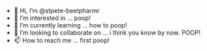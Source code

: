 - 👋 Hi, I’m @stpete-beetpharmr
- 👀 I’m interested in ... poop!
- 🌱 I’m currently learning ... how to poop!
- 💞️ I’m looking to collaborate on ... i think you know by now.  POOP!
- 📫 How to reach me ... first poop!

<!---
stpete-beetpharmr/stpete-beetpharmr is a ✨ special ✨ repository because its `README.md` (this file) appears on your GitHub profile.
You can click the Preview link to take a look at your changes.
--->
